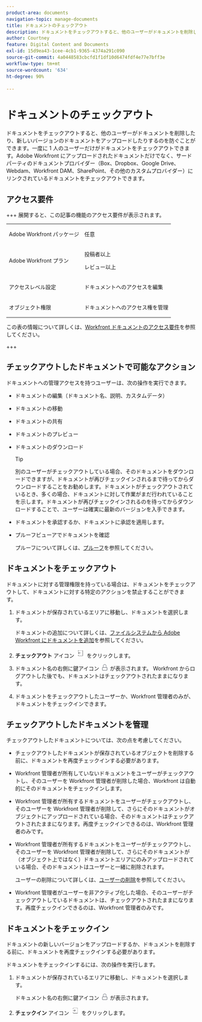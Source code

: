 ```yaml
---
product-area: documents
navigation-topic: manage-documents
title: ドキュメントのチェックアウト
description: ドキュメントをチェックアウトすると、他のユーザーがドキュメントを削除したり、新しいバージョンのドキュメントをアップロードしたりするのを防ぐことができます。一度に 1 人のユーザーだけがドキュメントをチェックアウトできます。Adobe Workfront にアップロードされたドキュメントだけでなく、サードパーティのドキュメントプロバイダー（Box、Dropbox、Google Drive、Webdam、Workfront DAM、SharePoint、その他のカスタムプロバイダー）にリンクされているドキュメントをチェックアウトできます。
author: Courtney
feature: Digital Content and Documents
exl-id: 15d9ea43-1cee-4cb1-9365-4374a291c090
source-git-commit: 4a0448583cbcfd1f1df10d6474fdf4e77e7bff3e
workflow-type: tm+mt
source-wordcount: '634'
ht-degree: 90%

---
```


# ドキュメントのチェックアウト

ドキュメントをチェックアウトすると、他のユーザーがドキュメントを削除したり、新しいバージョンのドキュメントをアップロードしたりするのを防ぐことができます。一度に 1 人のユーザーだけがドキュメントをチェックアウトできます。Adobe Workfront にアップロードされたドキュメントだけでなく、サードパーティのドキュメントプロバイダー（Box、Dropbox、Google Drive、Webdam、Workfront DAM、SharePoint、その他のカスタムプロバイダー）にリンクされているドキュメントをチェックアウトできます。 

## アクセス要件

+++ 展開すると、この記事の機能のアクセス要件が表示されます。

<table style="table-layout:auto"> 
 <col> 
 <col> 
 <tbody> 
  <tr> 
   <td role="rowheader">Adobe Workfront パッケージ</td> 
   <td> <p>任意</p> </td> 
  </tr> 
  <tr> 
   <td role="rowheader">Adobe Workfront プラン</td> 
   <td> 
   <p>投稿者以上</p>
   <p>レビュー以上</p> </td> 
  </tr> 
  <tr> 
   <td role="rowheader">アクセスレベル設定</td> 
   <td> <p>ドキュメントへのアクセスを編集</p></td> 
  </tr> 
  <tr> 
   <td role="rowheader">オブジェクト権限</td> 
   <td> <p>ドキュメントへのアクセス権を管理</p> </td> 
  </tr> 
 </tbody> 
</table>

この表の情報について詳しくは、[Workfront ドキュメントのアクセス要件](/help/quicksilver/administration-and-setup/add-users/access-levels-and-object-permissions/access-level-requirements-in-documentation.md)を参照してください。

+++

## チェックアウトしたドキュメントで可能なアクション

ドキュメントへの管理アクセスを持つユーザーは、次の操作を実行できます。

* ドキュメントの編集（ドキュメント名、説明、カスタムデータ）
* ドキュメントの移動
* ドキュメントの共有
* ドキュメントのプレビュー
* ドキュメントのダウンロード

  >[!TIP]
  >
  >別のユーザーがチェックアウトしている場合、そのドキュメントをダウンロードできますが、ドキュメントが再びチェックインされるまで待ってからダウンロードすることをお勧めします。ドキュメントがチェックアウトされているとき、多くの場合、ドキュメントに対して作業がまだ行われていることを示します。ドキュメントが再びチェックインされるのを待ってからダウンロードすることで、ユーザーは確実に最新のバージョンを入手できます。

* ドキュメントを承認するか、ドキュメントに承認を適用します。
* プルーフビューアでドキュメントを確認

  プルーフについて詳しくは、[プルーフ](../../review-and-approve-work/proofing/proofing.md)を参照してください。

## ドキュメントをチェックアウト

ドキュメントに対する管理権限を持っている場合は、ドキュメントをチェックアウトして、ドキュメントに対する特定のアクションを禁止することができます。 

1. ドキュメントが保存されているエリアに移動し、ドキュメントを選択します。 

   ドキュメントの追加について詳しくは、[ファイルシステムから Adobe Workfront にドキュメントを追加](../../documents/adding-documents-to-workfront/add-documents-from-file-system.md)を参照してください。

1. **チェックアウト** アイコン ![ チェックアウトアイコン ](assets/check-out-25x23.png) をクリックします。

1. ドキュメント名の右側に鍵アイコン ![ 鍵アイコン ](assets/lock-icon-locked-qs.png) が表示されます。 Workfront からログアウトした後でも、ドキュメントはチェックアウトされたままになります。
1. ドキュメントをチェックアウトしたユーザーか、Workfront 管理者のみが、ドキュメントをチェックインできます。

## チェックアウトしたドキュメントを管理

チェックアウトしたドキュメントについては、次の点を考慮してください。

* チェックアウトしたドキュメントが保存されているオブジェクトを削除する前に、ドキュメントを再度チェックインする必要があります。 
* Workfront 管理者が所有していないドキュメントをユーザーがチェックアウトし、そのユーザーを Workfront 管理者が削除した場合、Workfront は自動的にそのドキュメントをチェックインします。
* Workfront 管理者が所有するドキュメントをユーザーがチェックアウトし、そのユーザーを Workfront 管理者が削除して、さらにそのドキュメントがオブジェクトにアップロードされている場合、そのドキュメントはチェックアウトされたままになります。再度チェックインできるのは、Workfront 管理者のみです。
* Workfront 管理者が所有するドキュメントをユーザーがチェックアウトし、そのユーザーを Workfront 管理者が削除して、さらにそのドキュメントが（オブジェクト上ではなく）ドキュメントエリアにのみアップロードされている場合、そのドキュメントはユーザーと一緒に削除されます。

  ユーザーの削除について詳しくは、[ユーザーの削除](../../administration-and-setup/add-users/create-and-manage-users/delete-a-user.md)を参照してください。

* Workfront 管理者がユーザーを非アクティブ化した場合、そのユーザーがチェックアウトしているドキュメントは、チェックアウトされたままになります。再度チェックインできるのは、Workfront 管理者のみです。 

## ドキュメントをチェックイン

ドキュメントの新しいバージョンをアップロードするか、ドキュメントを削除する前に、ドキュメントを再度チェックインする必要があります。 

ドキュメントをチェックインするには、次の操作を実行します。

1. ドキュメントが保存されているエリアに移動し、ドキュメントを選択します。 

   ドキュメント名の右側に鍵アイコン ![ 鍵アイコン ](assets/lock-icon-locked-qs.png) が表示されます。

1. **チェックイン** アイコン ![ チェックインアイコン ](assets/check-in-25x22.png) をクリックします。
